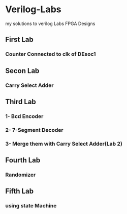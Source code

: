 # Verilog-Labs
my solutions to verilog Labs
FPGA Designs
## First Lab
  ### Counter Connected to clk of DEsoc1 
## Secon Lab
  ### Carry Select Adder
## Third Lab
  ### 1- Bcd Encoder
  ### 2- 7-Segment Decoder
  ### 3- Merge them with Carry Select Adder(Lab 2)
## Fourth Lab
  ### Randomizer
## Fifth Lab
  ### using state Machine
